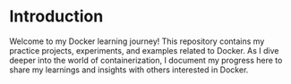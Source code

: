 # Introduction
Welcome to my Docker learning journey! 
This repository contains my practice projects, experiments, and examples related to Docker. 
As I dive deeper into the world of containerization, I document my progress here to share my learnings and insights with others interested in Docker.
